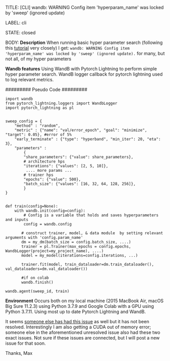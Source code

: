 TITLE:
[CLI] wandb: WARNING Config item 'hyperparam_name' was locked by 'sweep' (ignored update)

LABEL:
cli

STATE:
closed

BODY:
**Description**
When running basic hyper parameter search (following this [tutorial](https://colab.research.google.com/github/wandb/examples/blob/master/colabs/pytorch/Organizing_Hyperparameter_Sweeps_in_PyTorch_with_W%26B.ipynb#scrollTo=rHpan13W6UZD) very closely) I get:
`wandb: WARNING Config item 'hyperparam_name' was locked by 'sweep' (ignored update).`
for many, but not all, of my hyper parameters


**Wandb features**
Using WandB with Pytorch Lightning to perform simple hyper parameter search. WandB logger callback for pytorch lightning used to log relevant metrics.

######### Pseudo Code ######### 
```
import wandb
from pytorch_lightning.loggers import WandbLogger
import pytorch_lightning as pl


sweep_config = {
    "method" : "random",
    "metric" : {"name": "val/error_epoch", "goal": "minimize", "target": 0.05}, #error of 5%
    "early_terminate" : {"type": "hyperband", "min_iter": 20, "eta": 3},
    "parameters" :
        {
        "share_parameters": {"value": share_parameters},
        # architecture hps
        "iterations": {"values": [2, 5, 10]},
         .... more params ...
        # trainer hps
        "epochs": {"value": 500},
        "batch_size": {"values": [16, 32, 64, 128, 256]},
        }
}


def train(config=None):
    with wandb.init(config=config):
        # Config is a variable that holds and saves hyperparameters and inputs
        config = wandb.config

       # construct trainer, model, & data module  by setting relevant arguments with 'config.param_name'
       dm = my_dm(batch_size = config.batch_size, ....)
       trainer = pl.Trainer(max_epochs = config.epochs, WandbLogger(project=my_project_name), ....) 
       model = my_model(iterations=config.iterations, ...)

       trainer.fit(model, train_dataloader=dm.train_dataloader(), val_dataloaders=dm.val_dataloader())

       #if on colab
       wandb.finish()

wandb.agent(sweep_id, train)
```



**Environment**
Occurs both on my local machine (2015 MacBook Air, macOS Big Sure 11.2.3) using Python 3.7.9 and Google Colab with a GPU using Python 3.7.11. Using most up to date Pytorch Lightning and WandB.


It seems [someone else has had this issue](https://github.com/wandb/client/issues/1698) as well but it has not been resolved. Interestingly I am also getting a CUDA out of memory error; someone else in the aforementioned unresolved issue also had these two exact issues. Not sure if these issues are connected, but I will post a new issue for that soon.


Thanks,
Max


